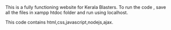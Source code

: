This is a fully functioning website for Kerala Blasters. To run the code , save all the files in xampp htdoc folder and run using localhost.

This code contains html,css,javascript,nodejs,ajax.
